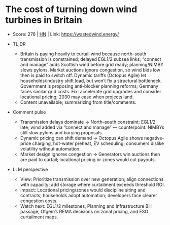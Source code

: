 # The cost of turning down wind turbines in Britain

- Score: 276 | [HN](https://news.ycombinator.com/item?id=45590236) | Link: https://wastedwind.energy/

- TL;DR
  - Britain is paying heavily to curtail wind because north–south transmission is constrained; delayed EGL1/2 subsea links; “connect and manage” adds Scottish wind before grid ready; planning/NIMBY slows pylons. Market auctions ignore congestion, so wind bids low then is paid to switch off. Dynamic tariffs (Octopus Agile) let households/industry shift load, but won’t fix a structural bottleneck. Government is proposing anti-blocker planning reforms; Germany faces similar grid costs. Fix: accelerate grid upgrades and consider locational pricing; 2030 may ease when projects land.
  - Content unavailable; summarizing from title/comments.

- Comment pulse
  - Transmission delays dominate → North–south constraint; EGL1/2 late; wind added via “connect and manage” — counterpoint: NIMBYs still slow pylons and burying proposals.
  - Dynamic pricing can shift demand → Octopus Agile shows negative-price charging, hot-water preheat, EV scheduling; consumers dislike volatility without automation.
  - Market design ignores congestion → Generators win auctions then are paid to curtail; locational pricing or zones would cut payouts.

- LLM perspective
  - View: Prioritize transmission over new generation; align connections with capacity; add storage where curtailment exceeds threshold ROI.
  - Impact: Locational pricing/zones would discipline siting and contracts; households adopt automation; developers face clearer congestion costs.
  - Watch next: EGL1/2 milestones, Planning and Infrastructure Bill passage, Ofgem’s REMA decisions on zonal pricing, and ESO curtailment maps.
